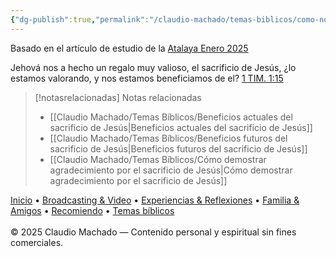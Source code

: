 ```yaml
---
{"dg-publish":true,"permalink":"/claudio-machado/temas-biblicos/como-nos-beneficia-el-amor-de-jehova/"}
---
```


Basado en el artículo de estudio de la [Atalaya Enero 2025](https://wol.jw.org/es/wol/d/r4/lp-s/2025244)

Jehová nos a hecho un regalo muy valioso, el sacrificio de Jesús, ¿lo estamos valorando, y nos estamos beneficiamos de el? [1 TIM. 1:15](https://wol.jw.org/es/wol/bc/r4/lp-s/2025244/0/0)


> [!notasrelacionadas] Notas relacionadas
> - [[Claudio Machado/Temas Bíblicos/Beneficios actuales del sacrificio de Jesús\|Beneficios actuales del sacrificio de Jesús]]
> - [[Claudio Machado/Temas Bíblicos/Beneficios futuros del sacrificio de Jesús\|Beneficios futuros del sacrificio de Jesús]]
> - [[Claudio Machado/Temas Bíblicos/Cómo demostrar agradecimiento por el sacrificio de Jesús\|Cómo demostrar agradecimiento por el sacrificio de Jesús]]

<div class="pie-simple">
  <a href="https://mis-apuntes-psi.vercel.app/">Inicio</a> •
  <a href="https://mis-apuntes-psi.vercel.app/claudio-machado/brodcasting-and-videos/principial-brodcasting-and-video/">Broadcasting & Video</a> •
  <a href="https://mis-apuntes-psi.vercel.app/claudio-machado/experiencias-and-reflexiones/experiencias-and-reflexiones/">Experiencias & Reflexiones</a> •
  <a href="https://mis-apuntes-psi.vercel.app/claudio-machado/familia-and-amigos/familia-and-amigos/">Familia & Amigos</a> •
  <a href="https://mis-apuntes-psi.vercel.app/claudio-machado/recomendaciones/recomiendo/">Recomiendo</a> •
  <a href="https://mis-apuntes-psi.vercel.app/claudio-machado/temas-biblicos/temas-biblicos/">Temas bíblicos</a>
  <br><br>
  <span class="legal">© 2025 Claudio Machado — Contenido personal y espiritual sin fines comerciales.</span>
</div>
